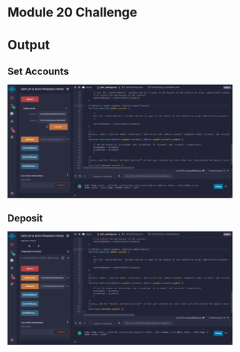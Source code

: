 # Module 20 Challenge

# Output

## Set Accounts

<img src='./setAccounts.png' width='700px' />

## Deposit

<img src='./deposit.png' width='700px' />
